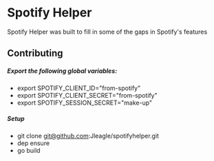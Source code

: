# Spotify Helper

Spotify Helper was built to fill in some of the gaps in Spotify's features

## Contributing

##### Export the following global variables:
- export SPOTIFY_CLIENT_ID="from-spotify"
- export SPOTIFY_CLIENT_SECRET="from-spotify"
- export SPOTIFY_SESSION_SECRET="make-up"

##### Setup
- git clone git@github.com:Jleagle/spotifyhelper.git
- dep ensure
- go build
